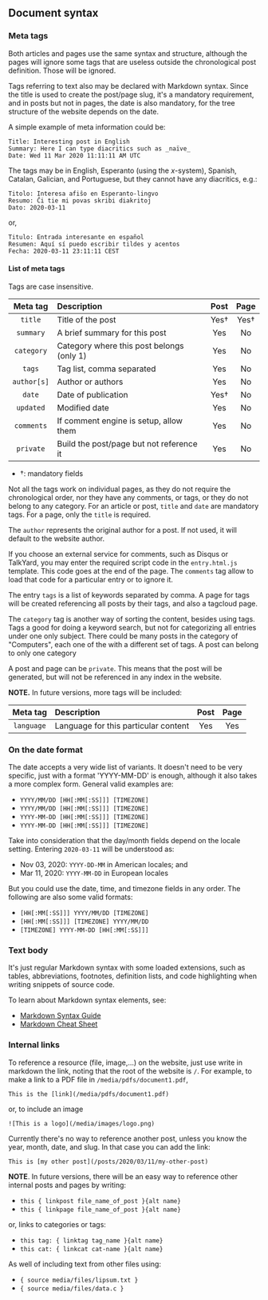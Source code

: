 <!-- vim: set ft=markdown fenc=utf-8 tw=72 nowrap: -->
<!-- Version: pynfact-1.0.2.dev4 -->

Document syntax
---------------

### Meta tags

Both articles and pages use the same syntax and structure, although the
pages will ignore some tags that are useless outside the chronological
post definition.  Those will be ignored.

Tags referring to text also may be declared with Markdown syntax.  Since
the title is used to create the post/page slug, it's a mandatory
requirement, and in posts but not in pages, the date is also mandatory,
for the tree structure of the website depends on the date.

A simple example of meta information could be:

    Title: Interesting post in English
    Summary: Here I can type diacritics such as _naïve_
    Date: Wed 11 Mar 2020 11:11:11 AM UTC


The tags may be in English, Esperanto (using the _x_-system), Spanish,
Catalan, Galician, and Portuguese, but they cannot have any diacritics,
e.g.:

    Titolo: Interesa afiŝo en Esperanto-lingvo
    Resumo: Ĉi tie mi povas skribi diakritoj
    Dato: 2020-03-11

or,

    Titulo: Entrada interesante en español
    Resumen: Aquí sí puedo escribir tildes y acentos
    Fecha: 2020-03-11 23:11:11 CEST


#### List of meta tags

Tags are case insensitive.

| Meta tag    | Description                              | Post | Page |
|:-----------:|:---------------------------------------- |:----:|:----:|
| `title`     | Title of the post                        | Yes† | Yes† |
| `summary`   | A brief summary for this post            | Yes  | No   |
| `category`  | Category where this post belongs (only 1)| Yes  | No   |
| `tags`      | Tag list, comma separated                | Yes  | No   |
| `author[s]` | Author or authors                        | Yes  | No   |
| `date`      | Date of publication                      | Yes† | No   |
| `updated`   | Modified date                            | Yes  | No   |
| `comments`  | If comment engine is setup, allow them   | Yes  | No   |
| `private`   | Build the post/page but not reference it | Yes  | No   |

  * †: mandatory fields

Not all the tags work on individual pages, as they do not require the
chronological order, nor they have any comments, or tags, or they do not
belong to any category.  For an article or post, `title` and `date` are
mandatory tags.  For a page, only the `title` is required.

The `author` represents the original author for a post.  If not used,
it will default to the website author.

If you choose an external service for comments, such as Disqus or
TalkYard, you may enter the required script code in the `entry.html.js`
template.  This code goes at the end of the page.  The `comments` tag
allow to load that code for a particular entry or to ignore it.

The entry `tags` is a list of keywords separated by comma.  A page
for tags will be created referencing all posts by their tags, and also a
tagcloud page.

The `category` tag is another way of sorting the content, besides using
tags.  Tags a good for doing a keyword search, but not for categorizing
all entries under one only subject.  There could be many posts in the
category of "Computers", each one of the with a different set of tags.
A post can belong to only one category

A post and page can be `private`.  This means that the post will be
generated, but will not be referenced in any index in the website.

**NOTE.**  In future versions, more tags will be included:

| Meta tag    | Description                              | Post | Page |
|:-----------:|:---------------------------------------- |:----:|:----:|
| `language`  | Language for this particular content     | Yes  | Yes  |


### On the date format

The date accepts a very wide list of variants.  It doesn't need to be
very specific, just with a format 'YYYY-MM-DD' is enough, although it
also takes a more complex form.  General valid examples are:

  * `YYYY/MM/DD [HH[:MM[:SS]]] [TIMEZONE]`
  * `YYYY/MM/DD [HH[:MM[:SS]]] [TIMEZONE]`
  * `YYYY-MM-DD [HH[:MM[:SS]]] [TIMEZONE]`
  * `YYYY-MM-DD [HH[:MM[:SS]]] [TIMEZONE]`

Take into consideration that the day/month fields depend on the locale
setting. Entering `2020-03-11` will be understood as:

  * Nov 03, 2020: `YYYY-DD-MM` in American locales; and
  * Mar 11, 2020: `YYYY-MM-DD` in European locales

But you could use the date, time, and timezone fields in any order.  The
following are also some valid formats:

  * `[HH[:MM[:SS]]] YYYY/MM/DD [TIMEZONE]`
  * `[HH[:MM[:SS]]] [TIMEZONE] YYYY/MM/DD`
  * `[TIMEZONE] YYYY-MM-DD [HH[:MM[:SS]]]`


### Text body

It's just regular Markdown syntax with some loaded extensions, such as
tables, abbreviations, footnotes, definition lists, and code
highlighting when writing snippets of source code.

To learn about Markdown syntax elements, see:

  * [Markdown Syntax Guide][mdownref1]
  * [Markdown Cheat Sheet][mdownref2]


### Internal links

To reference a resource (file, image,...) on the website, just use write
in markdown the link, noting that the root of the website is `/`.   For
example, to make a link to a PDF file in `/media/pdfs/document1.pdf`,

    This is the [link](/media/pdfs/document1.pdf)

or, to include an image

    ![This is a logo](/media/images/logo.png)

Currently there's no way to reference another post, unless you know the
year, month, date, and slug.  In that case you can add the link:

    This is [my other post](/posts/2020/03/11/my-other-post)



**NOTE**.
In future versions, there will be an easy way to reference
other internal posts and pages by writing:
  * `this { linkpost file_name_of_post }{alt name}`
  * `this { linkpage file_name_of_post }{alt name}`

or, links to categories or tags:
  * `this tag: { linktag tag_name }{alt name}`
  * `this cat: { linkcat cat-name }{alt name}`

As well of including text from other files using:
  * `{ source media/files/lipsum.txt }`
  * `{ source media/files/data.c }`


[mdownref1]: https://sourceforge.net/p/digitalsign/wiki/markdown_syntax/
[mdownref2]: https://www.markdownguide.org/cheat-sheet/ 

